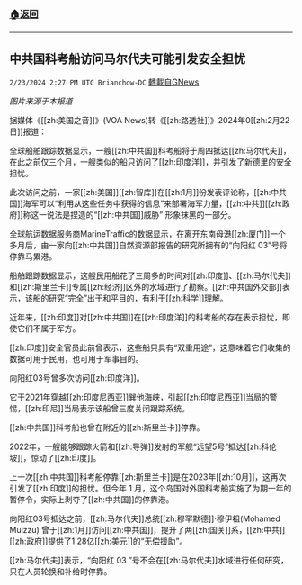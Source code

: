 ###  [:house:返回](README.md)
---


## 中共国科考船访问马尔代夫可能引发安全担忧
`2/23/2024 2:27 PM UTC Brianchow-DC` [轉載自GNews](https://gnews.org/articles/2335737)

*图片来源于本报道*

据媒体《[[zh:美国之音]]》(VOA News)转《[[zh:路透社]]》2024年0[[zh:2月22日]]报道：

全球船舶跟踪数据显示，一艘[[zh:中共国]]科考船将于周四抵达[[zh:马尔代夫]]，在此之前仅三个月，一艘类似的船只访问了[[zh:印度洋]]，并引发了新德里的安全担忧。

此次访问之前，一家[[zh:美国]][[zh:智库]]在[[zh:1月]]份发表评论称，[[zh:中共国]]海军可以“利用从这些任务中获得的信息”来部署海军力量，[[zh:中共]][[zh:政府]]称这一说法是捏造的“[[zh:中共国]]威胁” 形象抹黑的一部分。

全球航运数据服务商MarineTraffic的数据显示，在离开东南母港[[zh:厦门]]一个多月后，由一家向[[zh:中共国]]自然资源部报告的研究所拥有的“向阳红 03”号将停靠马累港。

船舶跟踪数据显示，这艘民用船花了三周多的时间对[[zh:印度]]、[[zh:马尔代夫]]和[[zh:斯里兰卡]]专属[[zh:经济]]区外的水域进行了勘察。[[zh:中共国外交部]]表示，该船的研究“完全”出于和平目的，有利于[[zh:科学]]理解。

近年来，[[zh:印度]]对[[zh:中共国]]在[[zh:印度洋]]的科考船的存在表示担忧，即使它们不属于军方。

[[zh:印度]]安全官员此前曾表示，这些船只具有“双重用途”，这意味着它们收集的数据可用于民用，也可用于军事目的。

向阳红03号曾多次访问[[zh:印度洋]]。

它于2021年穿越[[zh:印度尼西亚]]巽他海峡，引起[[zh:印度尼西亚]]当局的警惕，[[zh:印尼]]当局表示该船曾三度关闭跟踪系统。

[[zh:中共国]]科考船也曾在附近的[[zh:斯里兰卡]]停靠。

2022年，一艘能够跟踪火箭和[[zh:导弹]]发射的军舰“远望5号”抵达[[zh:科伦坡]]，惊动了[[zh:印度]]。

上一次[[zh:中共国]]科考船停靠[[zh:斯里兰卡]]是在2023年[[zh:10月]]，这再次引发了[[zh:印度]]的担忧。但今年 1 月，这个岛国对外国科考船实施了为期一年的暂停令，实际上剥夺了[[zh:中共国]]的停靠港。

向阳红03号抵达之前，[[zh:马尔代夫]]总统[[zh:穆罕默德]]·穆伊祖(Mohamed Muizzu) 曾于[[zh:1月]]访问[[zh:中共国]]，提升了两[[zh:国关]]系，[[zh:中共]][[zh:政府]]提供了1.28亿[[zh:美元]]的“无偿援助”。

[[zh:马尔代夫]]表示，“向阳红 03 ”号不会在[[zh:马尔代夫]]水域进行任何研究，只在人员轮换和补给时停靠。
